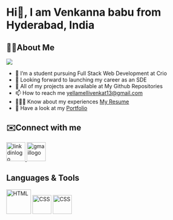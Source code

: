 # Hi👋, I am Venkanna babu from Hyderabad, India
## 🙋‍♂️About Me
![](https://komarev.com/ghpvc/?username=Venkannababu22&color=green&label=PROFILE+VIEWS)
  - 🌱 I’m a student pursuing Full Stack Web Development at Crio
  - 👯 Looking forward to launching my career as an SDE
  - 🤔 All of my projects are available at My Github Repositories
  - 📫 How to reach me <a href="https://www.gmail.com">yellamellivenkat13@gmail.com</a>
  - 👨🏻‍🎓 Know about my experiences  <a href="https://drive.google.com/file/d/1mPqI_DI3EAnZfiod-9C9GoegJMemLq0_/view?usp=sharing">My Resume</a>
  - 💬 Have a look at my <a href="https://www.crio.do/learn/portfolio/yellamellivenkannababu22/">Portfolio</a>

## ✉️Connect with me
 <a href="https://www.linkedin.com/in/venkannababu22">
  <img src="https://upload.wikimedia.org/wikipedia/commons/thumb/c/ca/LinkedIn_logo_initials.png/600px-LinkedIn_logo_initials.png" 
    width=50px height=50px alt="linkdinlogo"/>
 </a>
 <a href="https://www.gmail.com">
  <img src="https://static.vecteezy.com/system/resources/previews/022/484/516/original/google-mail-gmail-icon-logo-symbol-free-png.png" 
    width=50px height=50px alt="gmaillogo"/>
 </a>

 ## Languages & Tools
 <span>
 <img src="https://www.w3.org/html/logo/downloads/HTML5_Logo_512.png" width=65px height=65px alt="HTML"/>
 <img src="https://e1.pngegg.com/pngimages/326/868/png-clipart-css3-badge-blue-and-white-css-icon-thumbnail.png" width=50px height=50px alt="CSS"/>
 <img src="https://www.google.com/url?sa=i&url=https%3A%2F%2Fbrandslogos.com%2Fj%2Fjavascript-logo%2F&psig=AOvVaw2iGAKxTwvBd-LfadP8ibhj&ust=1715867246805000&source=images&cd=vfe&opi=89978449&ved=0CBIQjRxqFwoTCJDB69_lj4YDFQAAAAAdAAAAABAE" width=50px height=50px alt="CSS"/>
 
 
 </span>
 
 
